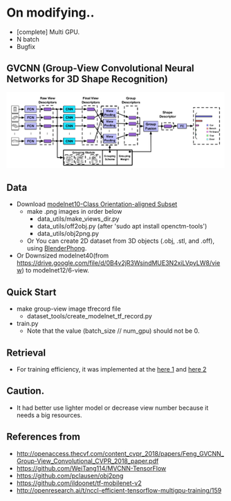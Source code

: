 # On modifying..
- [complete] Multi GPU.
- N batch
- Bugfix

## GVCNN (Group-View Convolutional Neural Networks for 3D Shape Recognition)
![](assets/gvcnn_framework.png)

## Data
- Download [modelnet10-Class Orientation-aligned Subset](http://modelnet.cs.princeton.edu/)
  - make .png images in order below
    - data_utils/make_views_dir.py
    - data_utils/off2obj.py (after 'sudo apt install openctm-tools')
    - data_utils/obj2png.py
  - Or You can create 2D dataset from 3D objects (.obj, .stl, and .off), using [BlenderPhong](https://github.com/WeiTang114/BlenderPhong).
- Or Downsized modelnet40(from https://drive.google.com/file/d/0B4v2jR3WsindMUE3N2xiLVpyLW8/view) to modelnet12/6-view. 

## Quick Start
- make group-view image tfrecord file
  - dataset_tools/create_modelnet_tf_record.py
- train.py 
  - Note that the value (batch_size // num_gpu) should not be 0.

## Retrieval
- For training efficiency, it was implemented at the [here 1](https://github.com/ace19-dev/mvcnn-tf) and [here 2](https://github.com/ace19-dev/image-retrieval-tf)

## Caution.
- It had better use lighter model or decrease view number because it needs a big resources.

## References from
- http://openaccess.thecvf.com/content_cvpr_2018/papers/Feng_GVCNN_Group-View_Convolutional_CVPR_2018_paper.pdf
- https://github.com/WeiTang114/MVCNN-TensorFlow
- https://github.com/pclausen/obj2png
- https://github.com/ildoonet/tf-mobilenet-v2
- http://openresearch.ai/t/nccl-efficient-tensorflow-multigpu-training/159

